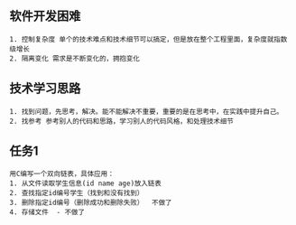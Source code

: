 ## 软件开发困难
    1. 控制复杂度 单个的技术难点和技术细节可以搞定，但是放在整个工程里面，复杂度就指数级增长  
    2. 隔离变化 需求是不断变化的，拥抱变化  

## 技术学习思路
    1. 找到问题，先思考，解决。能不能解决不重要，重要的是在思考中，在实践中提升自己。  
    2. 找参考 参考别人的代码和思路，学习别人的代码风格，和处理技术细节  

## 任务1
    用C编写一个双向链表，具体应用：  
    1. 从文件读取学生信息(id name age)放入链表  
    2. 查找指定id编号学生（找到和没有找到）  
    3. 删除指定id编号（删除成功和删除失败）  不做了  
    4. 存储文件  - 不做了  
